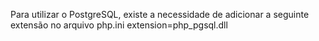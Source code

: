 
Para utilizar o PostgreSQL, existe a necessidade de adicionar a seguinte extensão no arquivo php.ini extension=php_pgsql.dll